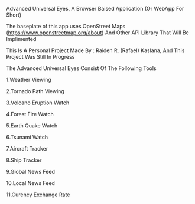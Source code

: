 Advanced Universal Eyes, A Browser Baised Application (Or WebApp For Short)

The baseplate of this app uses OpenStreet Maps (https://www.openstreetmap.org/about) And Other API Library That Will Be Implimented

This Is A Personal Project Made By : Raiden R. (Rafael) Kaslana, And This Project Was Still In Progress

The Advanced Universal Eyes Consist Of The Following Tools

1.Weather Viewing

2.Tornado Path Viewing

3.Volcano Eruption Watch

4.Forest Fire Watch

5.Earth Quake Watch

6.Tsunami Watch

7.Aircraft Tracker

8.Ship Tracker

9.Global News Feed

10.Local News Feed

11.Curency Exchange Rate
